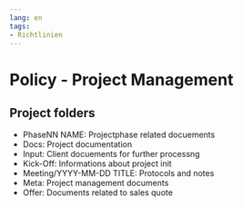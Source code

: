 ```yaml
---
lang: en
tags:
- Richtlinien
---
```

# Policy - Project Management

## Project folders

* PhaseNN NAME: Projectphase related docuements
* Docs: Project documentation
* Input: Client docuements for further processng
* Kick-Off: Informations about project init
* Meeting/YYYY-MM-DD TITLE: Protocols and notes
* Meta: Project management documents
* Offer: Documents related to sales quote